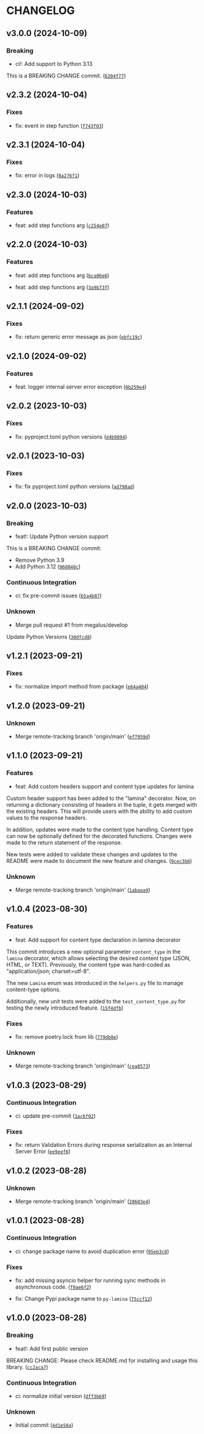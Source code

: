 # CHANGELOG


## v3.0.0 (2024-10-09)

### Breaking

* ci!: Add support to Python 3.13

This is a BREAKING CHANGE commit. ([`6204f77`](https://github.com/megalus/lamina/commit/6204f7769709d6b4713ad4a50dd1bb1ba72c3e3f))


## v2.3.2 (2024-10-04)

### Fixes

* fix: event in step function ([`f743f03`](https://github.com/megalus/lamina/commit/f743f03efc7dd44f9bd67ad0b5a2987656e3254f))


## v2.3.1 (2024-10-04)

### Fixes

* fix: error in logs ([`0a276f1`](https://github.com/megalus/lamina/commit/0a276f120be87b07234692a4b68aa13e1c556bf9))


## v2.3.0 (2024-10-03)

### Features

* feat: add step functions arg ([`c254e07`](https://github.com/megalus/lamina/commit/c254e0765aa1a26331c388d98cb0d1d39dbcf146))


## v2.2.0 (2024-10-03)

### Features

* feat: add step functions arg ([`bca06e6`](https://github.com/megalus/lamina/commit/bca06e6fd5167e845f9b1120e06e074a2eb53ddc))

* feat: add step functions arg ([`3a9b73f`](https://github.com/megalus/lamina/commit/3a9b73fe4d8568de434f03ea9348d44046dc34b7))


## v2.1.1 (2024-09-02)

### Fixes

* fix: return generic error message as json ([`ebfc19c`](https://github.com/megalus/lamina/commit/ebfc19c03175218783609a0ab58dd974300c61d0))


## v2.1.0 (2024-09-02)

### Features

* feat: logger internal server error exception ([`0b259e4`](https://github.com/megalus/lamina/commit/0b259e449da29895444c267f3c3646e90967a5b6))


## v2.0.2 (2023-10-03)

### Fixes

* fix: pyproject.toml python versions ([`d4b9894`](https://github.com/megalus/lamina/commit/d4b989475140d91c9f13b45fd895c456c7f95f44))


## v2.0.1 (2023-10-03)

### Fixes

* fix: fix pyproject.toml python versions ([`ad798ad`](https://github.com/megalus/lamina/commit/ad798ad6f9e00e23e306b71a9be53b2680677c22))


## v2.0.0 (2023-10-03)

### Breaking

* feat!: Update Python version support

This is a BREAKING CHANGE commit:

* Remove Python 3.9
* Add Python 3.12 ([`960848c`](https://github.com/megalus/lamina/commit/960848c8cb79b846938a73064520148dfb9100f5))

### Continuous Integration

* ci: fix pre-commit issues ([`65a4b87`](https://github.com/megalus/lamina/commit/65a4b87103f3a860c99d8926c64e3d1949b019d2))

### Unknown

* Merge pull request #1 from megalus/develop

Update Python Versions ([`30dfcd8`](https://github.com/megalus/lamina/commit/30dfcd87a32c59b87ece3d899b04fcfe7d475d63))


## v1.2.1 (2023-09-21)

### Fixes

* fix: normalize import method from package ([`e64a404`](https://github.com/megalus/lamina/commit/e64a40435d1b3f9a85c76fd74ac62da84e5886ec))


## v1.2.0 (2023-09-21)

### Unknown

* Merge remote-tracking branch 'origin/main' ([`ef7959d`](https://github.com/megalus/lamina/commit/ef7959dc4a9add8ad94c56621bbe2607d8e0b12a))


## v1.1.0 (2023-09-21)

### Features

* feat: Add custom headers support and content type updates for lamina

Custom header support has been added to the "lamina" decorator. Now, on returning a dictionary consisting of headers in the tuple, it gets merged with the existing headers. This will provide users with the ability to add custom values to the response headers.

In addition, updates were made to the content type handling. Content type can now be optionally defined for the decorated functions. Changes were made to the return statement of the response.

New tests were added to validate these changes and updates to the README were made to document the new feature and changes. ([`9cec3b6`](https://github.com/megalus/lamina/commit/9cec3b6dd9fe2792d7f99a16fff2941bbfe42e2b))

### Unknown

* Merge remote-tracking branch 'origin/main' ([`1abaea9`](https://github.com/megalus/lamina/commit/1abaea9b7803a6b4375ae580e85d6553293bd5e4))


## v1.0.4 (2023-08-30)

### Features

* feat: Add support for content type declaration in lamina decorator

This commit introduces a new optional parameter `content_type` in the `lamina` decorator, which allows selecting the desired content type (JSON, HTML, or TEXT). Previously, the content type was hard-coded as "application/json; charset=utf-8".

The new `Lamina` enum was introduced in the `helpers.py` file to manage content-type options.

Additionally, new unit tests were added to the `test_content_type.py` for testing the newly introduced feature. ([`15f4dfb`](https://github.com/megalus/lamina/commit/15f4dfbca6a9e6385cd61e2c52e94aa90198a22e))

### Fixes

* fix: remove poetry.lock from lib ([`779db8e`](https://github.com/megalus/lamina/commit/779db8e6607caf01df5ed8c55a5876551f22a6b5))

### Unknown

* Merge remote-tracking branch 'origin/main' ([`cea8573`](https://github.com/megalus/lamina/commit/cea8573126749a0038a9d6e7308455da3d03d4c7))


## v1.0.3 (2023-08-29)

### Continuous Integration

* ci: update pre-commit ([`1ac6f02`](https://github.com/megalus/lamina/commit/1ac6f02d371468472f8de9621f03a4ff78b3f049))

### Fixes

* fix: return Validation Errors during response serialization as an Internal Server Error ([`ee9eef6`](https://github.com/megalus/lamina/commit/ee9eef63fc53a4c8365abcaa0bed74a317899930))


## v1.0.2 (2023-08-28)

### Unknown

* Merge remote-tracking branch 'origin/main' ([`28603e4`](https://github.com/megalus/lamina/commit/28603e40614961e5cb72cae45fa4d8052377ac88))


## v1.0.1 (2023-08-28)

### Continuous Integration

* ci: change package name to avoid duplication error ([`95eb3c0`](https://github.com/megalus/lamina/commit/95eb3c0797c3a80e6f7ff6649a083587f4a27878))

### Fixes

* fix: add missing asyncio helper for running sync methods in asynchronous code. ([`f9ae6f2`](https://github.com/megalus/lamina/commit/f9ae6f2c7c30b77205b96c61d63665214ea0667d))

* fix: Change Pypi package name to `py-lamina` ([`75ccf12`](https://github.com/megalus/lamina/commit/75ccf126b55027b634582741d3140385ebd9505c))


## v1.0.0 (2023-08-28)

### Breaking

* feat!: Add first public version

BREAKING CHANGE: Please check README.md for installing and usage this library. ([`cc2aca7`](https://github.com/megalus/lamina/commit/cc2aca7c788be9fddbe80aaeb5bf6df363880252))

### Continuous Integration

* ci: normalize initial version ([`dff3b69`](https://github.com/megalus/lamina/commit/dff3b69d84b62a1f38c07b62e0d6df98c6e9a9d9))

### Unknown

* Initial commit ([`4d1e58a`](https://github.com/megalus/lamina/commit/4d1e58afae69b6e9bb1e0b21a27e7cb38a42fc00))
